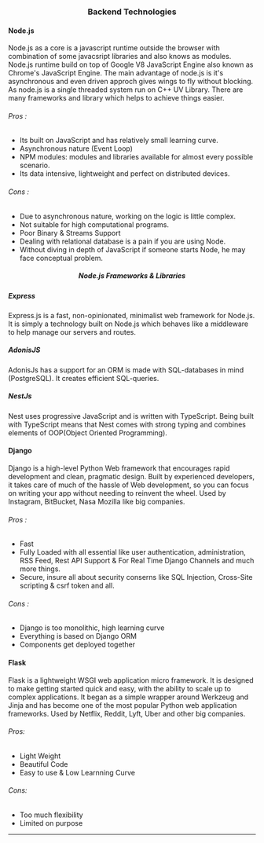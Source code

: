 ### <center> Backend Technologies </center>
#### Node.js
Node.js as a core is a javascript runtime outside the browser with combination of some javacsript libraries and also knows as modules. Node.js runtime build on top of Google V8 JavaScript Engine also known as Chrome's JavaScript Engine.
The main advantage of node.js is it's asynchronous and even driven approch gives wings to fly without blocking. As node.js is a single threaded system run on C++ UV Library.
There are many frameworks and library which helps to achieve things easier.

###### _Pros_ :
* Its built on JavaScript and has relatively small learning curve.
* Asynchronous nature (Event Loop)
* NPM modules: modules and libraries available for almost every possible scenario.
* Its data intensive, lightweight and perfect on distributed devices.
###### _Cons_ :
* Due to asynchronous nature, working on the logic is little complex.
* Not suitable for high computational programs.
* Poor Binary & Streams Support
* Dealing with relational database is a pain if you are using Node.
* Without diving in depth of JavaScript if someone starts Node, he may face conceptual problem.

##### <center>Node.js Frameworks & Libraries</center>
##### Express
Express.js is a fast, non-opinionated, minimalist web framework for Node.js. It is simply a technology built on Node.js which behaves like a middleware to help manage our servers and routes.
##### AdonisJS
AdonisJs has a support for an ORM is made with SQL-databases in mind (PostgreSQL). It creates efficient SQL-queries.
##### NestJs 
Nest uses progressive JavaScript and is written with TypeScript. Being built with TypeScript means that Nest comes with strong typing and combines elements of OOP(Object Oriented Programming).

#### Django
Django is a high-level Python Web framework that encourages rapid development and clean, pragmatic design. Built by experienced developers, it takes care of much of the hassle of Web development, so you can focus on writing your app without needing to reinvent the wheel. Used by Instagram, BitBucket, Nasa Mozilla like big companies.

###### _Pros_ :
* Fast
* Fully Loaded with all essential like user authentication, administration, RSS Feed, Rest API Support & For Real Time Django Channels and much more things.
* Secure, insure all about security conserns like SQL Injection, Cross-Site scripting & csrf token and all.

###### _Cons_ :
* Django is too monolithic, high learning curve
* Everything is based on Django ORM
* Components get deployed together

#### Flask
Flask is a lightweight WSGI web application micro framework. It is designed to make getting started quick and easy, with the ability to scale up to complex applications. It began as a simple wrapper around Werkzeug and Jinja and has become one of the most popular Python web application frameworks. Used by Netflix, Reddit, Lyft, Uber and other big companies.

###### _Pros_:
* Light Weight
* Beautiful Code
* Easy to use & Low Learnning Curve
###### _Cons_:
* Too much flexibility
* Limited on purpose

***